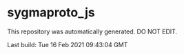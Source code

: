 # sygmaproto_js
This repository was automatically generated. DO NOT EDIT. 

Last build: Tue 16 Feb 2021 09:43:04 GMT
